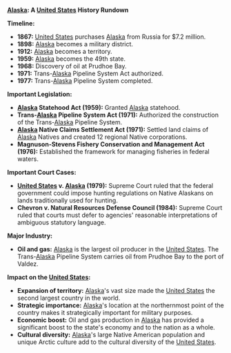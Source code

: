 **[Alaska](./../Alaska/): A [United States](./../United-States/) History Rundown**

**Timeline:**

* **1867:** [United States](./../United-States/) purchases [Alaska](./../Alaska/) from Russia for $7.2 million.
* **1898:** [Alaska](./../Alaska/) becomes a military district.
* **1912:** [Alaska](./../Alaska/) becomes a territory.
* **1959:** [Alaska](./../Alaska/) becomes the 49th state.
* **1968:** Discovery of oil at Prudhoe Bay.
* **1971:** Trans-[Alaska](./../Alaska/) Pipeline System Act authorized.
* **1977:** Trans-[Alaska](./../Alaska/) Pipeline System completed.

**Important Legislation:**

* **[Alaska](./../Alaska/) Statehood Act (1959):** Granted [Alaska](./../Alaska/) statehood.
* **Trans-[Alaska](./../Alaska/) Pipeline System Act (1971):** Authorized the construction of the Trans-[Alaska](./../Alaska/) Pipeline System.
* **[Alaska](./../Alaska/) Native Claims Settlement Act (1971):** Settled land claims of [Alaska](./../Alaska/) Natives and created 12 regional Native corporations.
* **Magnuson-Stevens Fishery Conservation and Management Act (1976):** Established the framework for managing fisheries in federal waters.

**Important Court Cases:**

* **[United States](./../United-States/) v. [Alaska](./../Alaska/) (1979):** Supreme Court ruled that the federal government could impose hunting regulations on Native Alaskans on lands traditionally used for hunting.
* **Chevron v. Natural Resources Defense Council (1984):** Supreme Court ruled that courts must defer to agencies' reasonable interpretations of ambiguous statutory language.

**Major Industry:**

* **Oil and gas:** [Alaska](./../Alaska/) is the largest oil producer in the [United States](./../United-States/). The Trans-[Alaska](./../Alaska/) Pipeline System carries oil from Prudhoe Bay to the port of Valdez.

**Impact on the [United States](./../United-States/):**

* **Expansion of territory:** [Alaska](./../Alaska/)'s vast size made the [United States](./../United-States/) the second largest country in the world.
* **Strategic importance:** [Alaska](./../Alaska/)'s location at the northernmost point of the country makes it strategically important for military purposes.
* **Economic boost:** Oil and gas production in [Alaska](./../Alaska/) has provided a significant boost to the state's economy and to the nation as a whole.
* **Cultural diversity:** [Alaska](./../Alaska/)'s large Native American population and unique Arctic culture add to the cultural diversity of the [United States](./../United-States/).